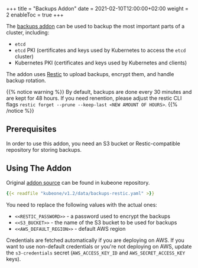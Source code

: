 +++
title = "Backups Addon"
date = 2021-02-10T12:00:00+02:00
weight = 2
enableToc = true
+++

The [backups addon][backups-addon-src] can be used to backup the most important
parts of a cluster, including:
* `etcd`
* `etcd` PKI (certificates and keys used by Kubernetes to access the `etcd`
  cluster)
* Kubernetes PKI (certificates and keys used by Kubernetes and clients)

The addon uses [Restic][restic-net] to upload backups, encrypt them, and handle
backup rotation.

{{% notice warning %}}
By default, backups are done every 30 minutes and are
kept for 48 hours. If you need renention, please adjust the restic CLI flags
`restic forget --prune --keep-last <NEW AMOUNT OF HOURS>`.
{{% /notice %}}

## Prerequisites

In order to use this addon, you need an S3 bucket or Restic-compatible
repository for storing backups.

## Using The Addon

Original [addon source][backups-addon-src] can be found in kubeone repository.

```yaml
{{< readfile "kubeone/v1.2/data/backups-restic.yaml" >}}
```

You need to replace the following values with the actual ones:
* `<<RESTIC_PASSWORD>>` - a password used to encrypt the backups
* `<<S3_BUCKET>>` - the name of the S3 bucket to be used for backups
* `<<AWS_DEFAULT_REGION>>` - default AWS region

Credentials are fetched automatically if you are deploying on AWS. If you want
to use non-default credentials or you're not deploying on AWS, update the
`s3-credentials` secret (`AWS_ACCESS_KEY_ID` and `AWS_SECRET_ACCESS_KEY` keys).

[backups-addon-src]: https://raw.githubusercontent.com/kubermatic/kubeone/master/addons/backups-restic/backups-restic.yaml
[restic-net]: https://restic.net/
